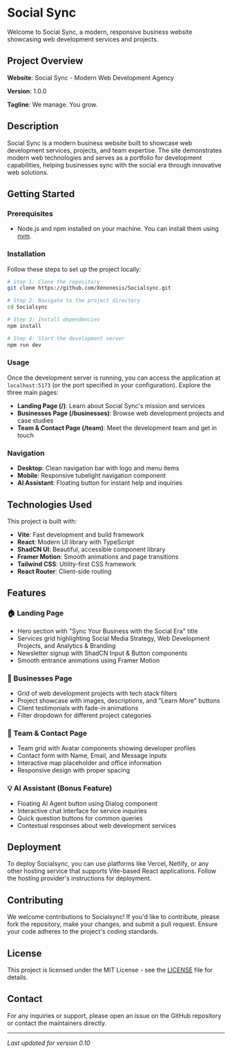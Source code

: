 # Social Sync

Welcome to Social Sync, a modern, responsive business website showcasing web development services and projects.

## Project Overview

**Website**: Social Sync - Modern Web Development Agency

**Version**: 1.0.0

**Tagline**: We manage. You grow.

## Description

Social Sync is a modern business website built to showcase web development services, projects, and team expertise. The site demonstrates modern web technologies and serves as a portfolio for development capabilities, helping businesses sync with the social era through innovative web solutions.

## Getting Started

### Prerequisites

- Node.js and npm installed on your machine. You can install them using [nvm](https://github.com/nvm-sh/nvm#installing-and-updating).

### Installation

Follow these steps to set up the project locally:

```sh
# Step 1: Clone the repository
git clone https://github.com/Xenonesis/Socialsync.git

# Step 2: Navigate to the project directory
cd Socialsync

# Step 3: Install dependencies
npm install

# Step 4: Start the development server
npm run dev
```

### Usage

Once the development server is running, you can access the application at `localhost:5173` (or the port specified in your configuration). Explore the three main pages:

- **Landing Page (/)**: Learn about Social Sync's mission and services
- **Businesses Page (/businesses)**: Browse web development projects and case studies
- **Team & Contact Page (/team)**: Meet the development team and get in touch

### Navigation

- **Desktop**: Clean navigation bar with logo and menu items
- **Mobile**: Responsive tubelight navigation component
- **AI Assistant**: Floating button for instant help and inquiries

## Technologies Used

This project is built with:

- **Vite**: Fast development and build framework
- **React**: Modern UI library with TypeScript
- **ShadCN UI**: Beautiful, accessible component library
- **Framer Motion**: Smooth animations and page transitions
- **Tailwind CSS**: Utility-first CSS framework
- **React Router**: Client-side routing

## Features

### 🏠 Landing Page
- Hero section with "Sync Your Business with the Social Era" title
- Services grid highlighting Social Media Strategy, Web Development Projects, and Analytics & Branding
- Newsletter signup with ShadCN Input & Button components
- Smooth entrance animations using Framer Motion

### 🏢 Businesses Page
- Grid of web development projects with tech stack filters
- Project showcase with images, descriptions, and "Learn More" buttons
- Client testimonials with fade-in animations
- Filter dropdown for different project categories

### 👥 Team & Contact Page
- Team grid with Avatar components showing developer profiles
- Contact form with Name, Email, and Message inputs
- Interactive map placeholder and office information
- Responsive design with proper spacing

### 💡 AI Assistant (Bonus Feature)
- Floating AI Agent button using Dialog component
- Interactive chat interface for service inquiries
- Quick question buttons for common queries
- Contextual responses about web development services

## Deployment

To deploy Socialsync, you can use platforms like Vercel, Netlify, or any other hosting service that supports Vite-based React applications. Follow the hosting provider's instructions for deployment.

## Contributing

We welcome contributions to Socialsync! If you'd like to contribute, please fork the repository, make your changes, and submit a pull request. Ensure your code adheres to the project's coding standards.

## License

This project is licensed under the MIT License - see the [LICENSE](LICENSE) file for details.

## Contact

For any inquiries or support, please open an issue on the GitHub repository or contact the maintainers directly.

---

*Last updated for version 0.10*
